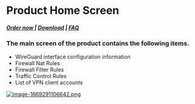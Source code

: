 # Product Home Screen

#####  [Order now](https://puqcloud.com/index.php?rp=/store/whmcs-module-wireguard-business-vpn) | [Download](https://download.puqcloud.com/WHMCS/servers/PUQ_WHMCS-WireGuard-Business-VPN/) | [FAQ](https://faq.puqcloud.com/)

### The main screen of the product contains the following items.

- WireGuard interface configuration information
- Firewall Nat Rules
- Firewall Filter Rules
- Traffic Control Rules
- List of VPN client accounts

[![image-1669291106642.png](https://doc.puq.info/uploads/images/gallery/2022-11/scaled-1680-/image-1669291106642.png)](https://doc.puq.info/uploads/images/gallery/2022-11/image-1669291106642.png)
